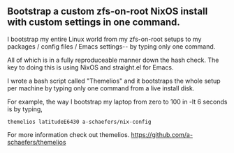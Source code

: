 ## Bootstrap a custom zfs-on-root NixOS install with custom settings in one command.
I bootstrap my entire Linux world from my zfs-on-root setups to my packages / config files / Emacs settings-- by typing only one command.

All of which is in a fully reproduceable manner down the hash check. The key to doing this is using NixOS and straight.el for Emacs.

I wrote a bash script called "Themelios" and it bootstraps the whole setup per machine by typing only one command from a live install disk.

For example, the way I bootstrap my laptop from zero to 100 in -lt 6 seconds is by typing,

    themelios latitudeE6430 a-schaefers/nix-config

For more information check out themelios. https://github.com/a-schaefers/themelios
